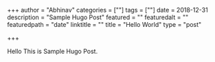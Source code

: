 +++
author = "Abhinav"
categories = [""]
tags = [""]
date = 2018-12-31
description = "Sample Hugo Post"
featured = ""
featuredalt = ""
featuredpath = "date"
linktitle = ""
title = "Hello World"
type = "post"

+++


Hello This is Sample Hugo Post.
